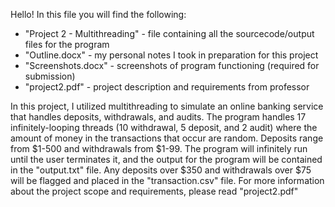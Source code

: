 Hello! In this file you will find the following:
- "Project 2 - Multithreading" - file containing all the sourcecode/output files for the program
- "Outline.docx" - my personal notes I took in preparation for this project
- "Screenshots.docx" - screenshots of program functioning (required for submission)
- "project2.pdf" - project description and requirements from professor

In this project, I utilized multithreading to simulate an online banking service that handles deposits, withdrawals, and audits. The program handles 17 infinitely-looping threads (10 withdrawal, 5 deposit, and 2 audit) where the amount of money in the transactions that occur are random. Deposits range from $1-500 and withdrawals from $1-99. The program will infinitely run until the user terminates it, and the output for the program will be contained in the "output.txt" file. Any deposits over $350 and withdrawals over $75 will be flagged and placed in the "transaction.csv" file. For more information about the project scope and requirements, please read "project2.pdf"
